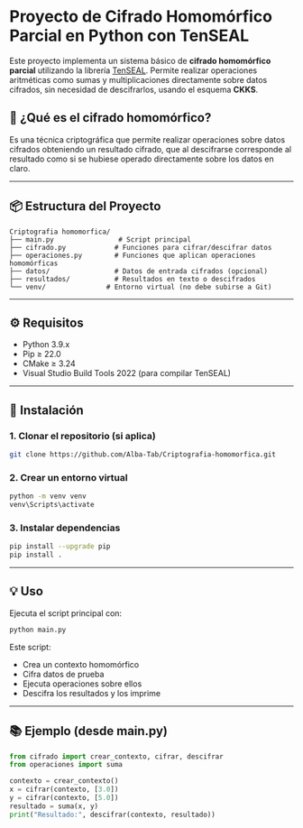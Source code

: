 # Proyecto de Cifrado Homomórfico Parcial en Python con TenSEAL

Este proyecto implementa un sistema básico de **cifrado homomórfico parcial** utilizando la librería [TenSEAL](https://github.com/OpenMined/TenSEAL). Permite realizar operaciones aritméticas como sumas y multiplicaciones directamente sobre datos cifrados, sin necesidad de descifrarlos, usando el esquema **CKKS**.

## 🔐 ¿Qué es el cifrado homomórfico?

Es una técnica criptográfica que permite realizar operaciones sobre datos cifrados obteniendo un resultado cifrado, que al descifrarse corresponde al resultado como si se hubiese operado directamente sobre los datos en claro.

---

## 📦 Estructura del Proyecto

```
Criptografia homomorfica/
├── main.py                # Script principal
├── cifrado.py            # Funciones para cifrar/descifrar datos
├── operaciones.py        # Funciones que aplican operaciones homomórficas
├── datos/                # Datos de entrada cifrados (opcional)
├── resultados/           # Resultados en texto o descifrados
└── venv/               # Entorno virtual (no debe subirse a Git)
```

---

## ⚙️ Requisitos

- Python 3.9.x
- Pip ≥ 22.0
- CMake ≥ 3.24
- Visual Studio Build Tools 2022 (para compilar TenSEAL)



---

## 🚀 Instalación

### 1. Clonar el repositorio (si aplica)

```bash
git clone https://github.com/Alba-Tab/Criptografia-homomorfica.git

```

### 2. Crear un entorno virtual

```bash
python -m venv venv
venv\Scripts\activate  
```

### 3. Instalar dependencias

```bash
pip install --upgrade pip
pip install .
```

---

## 💡 Uso

Ejecuta el script principal con:

```bash
python main.py
```

Este script:

- Crea un contexto homomórfico
- Cifra datos de prueba
- Ejecuta operaciones sobre ellos
- Descifra los resultados y los imprime

---

## 📚 Ejemplo (desde main.py)

```python
from cifrado import crear_contexto, cifrar, descifrar
from operaciones import suma

contexto = crear_contexto()
x = cifrar(contexto, [3.0])
y = cifrar(contexto, [5.0])
resultado = suma(x, y)
print("Resultado:", descifrar(contexto, resultado))
```
